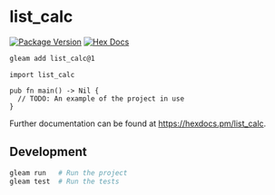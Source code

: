 # list_calc

[![Package Version](https://img.shields.io/hexpm/v/list_calc)](https://hex.pm/packages/list_calc)
[![Hex Docs](https://img.shields.io/badge/hex-docs-ffaff3)](https://hexdocs.pm/list_calc/)

```sh
gleam add list_calc@1
```
```gleam
import list_calc

pub fn main() -> Nil {
  // TODO: An example of the project in use
}
```

Further documentation can be found at <https://hexdocs.pm/list_calc>.

## Development

```sh
gleam run   # Run the project
gleam test  # Run the tests
```
